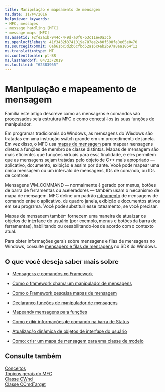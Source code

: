 ```yaml
---
title: Manipulação e mapeamento de mensagem
ms.date: 11/04/2016
helpviewer_keywords:
- MFC, messages
- message handling [MFC]
- message maps [MFC]
ms.assetid: 62fe2a1b-944c-449d-a0f0-63c11ee0a3cb
ms.openlocfilehash: 41f3432b3741019a787ee24b0f508fe8e65e0470
ms.sourcegitcommit: 0ab61bc3d2b6cfbd52a16c6ab2b97a8ea1864f12
ms.translationtype: MT
ms.contentlocale: pt-BR
ms.lasthandoff: 04/23/2019
ms.locfileid: "62383965"
---
```

# <a name="message-handling-and-mapping"></a>Manipulação e mapeamento de mensagem

Família este artigo descreve como as mensagens e comandos são processados pela estrutura MFC e como conectá-los às suas funções de manipulador.

Em programas tradicionais do Windows, as mensagens do Windows são tratadas em uma instrução switch grande em um procedimento de janela. Em vez disso, o MFC usa [mapas de mensagem](../mfc/message-categories.md) para mapear mensagens diretas a funções de membro de classe distintos. Mapas de mensagem são mais eficientes que funções virtuais para essa finalidade, e eles permitem que as mensagens sejam tratadas pelo objeto de C++ mais apropriado — aplicativo, documento, exibição e assim por diante. Você pode mapear uma única mensagem ou um intervalo de mensagens, IDs de comando, ou IDs de controle.

Mensagens WM_COMMAND — normalmente é gerado por menus, botões de barra de ferramentas ou aceleradores — também usam o mecanismo de mapa de mensagem. MFC define um padrão [roteamento](../mfc/command-routing.md) de mensagens de comando entre o aplicativo, de quadro janela, exibição e documentos ativos em seu programa. Você pode substituir esse roteamento, se você precisar.

Mapas de mensagem também fornecem uma maneira de atualizar os objetos de interface do usuário (por exemplo, menus e botões da barra de ferramentas), habilitando ou desabilitando-los de acordo com o contexto atual.

Para obter informações gerais sobre mensagens e filas de mensagens no Windows, consulte [mensagens e filas de mensagens](/windows/desktop/winmsg/messages-and-message-queues) no SDK do Windows.

## <a name="what-do-you-want-to-know-more-about"></a>O que você deseja saber mais sobre

- [Mensagens e comandos no Framework](../mfc/messages-and-commands-in-the-framework.md)

- [Como o framework chama um manipulador de mensagens](../mfc/how-the-framework-calls-a-handler.md)

- [Como o Framework pesquisa mapas de mensagem](../mfc/how-the-framework-searches-message-maps.md)

- [Declarando funções de manipulador de mensagens](../mfc/declaring-message-handler-functions.md)

- [Mapeando mensagens para funções](../mfc/reference/mapping-messages-to-functions.md)

- [Como exibir informações de comando na barra de Status](../mfc/how-to-display-command-information-in-the-status-bar.md)

- [Atualização dinâmica de objetos de interface do usuário](../mfc/how-to-update-user-interface-objects.md)

- [Como: criar um mapa de mensagem para uma classe de modelo](../mfc/how-to-create-a-message-map-for-a-template-class.md)

## <a name="see-also"></a>Consulte também

[Conceitos](../mfc/mfc-concepts.md)<br/>
[Tópicos gerais do MFC](../mfc/general-mfc-topics.md)<br/>
[Classe CWnd](../mfc/reference/cwnd-class.md)<br/>
[Classe CCmdTarget](../mfc/reference/ccmdtarget-class.md)
